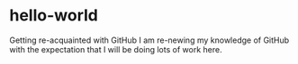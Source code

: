 # hello-world
Getting re-acquainted with GitHub
I am re-newing my knowledge of GitHub with the expectation that I will be doing lots of work here.
